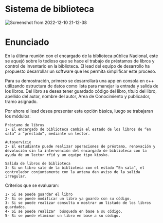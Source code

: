 # Sistema de biblioteca

![Screenshot from 2022-12-10 21-12-38](https://user-images.githubusercontent.com/36754778/206881795-b8cbb211-b320-4c60-84f4-87638f85a34d.png)

# Enunciado

En la última reunión con el encargado de la biblioteca pública Nacional, este se aquejó sobre lo tedioso que se hace el trabajo de préstamos de libros y control de inventario en la biblioteca. El lead del equipo de desarrollo ha propuesto desarrollar un software que les permita simplificar este proceso.

Para su demostración, primero se desarrollará una app en consola en c++ utilizando estructura de datos como lista para manejar la entrada y salida de los libros. Del libro se desea tener guardado código del libro, título del libro, apellido del autor, nombre del autor, Área de Conocimiento y publicador, tramo asignado.

Por ahora el lead desea presentar esta opción básica, luego se trabajaran los módulos:

    Préstamo de libros
    1- El encargado de biblioteca cambia el estado de los libros de “en sala” a “prestado”, mediante un lector.

    Autoservicio
    2- El estudiante puede realizar operaciones de préstamo, renovación y devolución sin la intervención del encargado de biblioteca con la ayuda de un lector rfid y un equipo tipo kiosko.
    
    Salida de libros de biblioteca
    3- Si un libro sale de la biblioteca con el estado “En sala”, el controlador conjuntamente con la antena dan aviso de la salida irregular.
    
Criterios que se evaluaran:

    1- Si se puede guardar el libro
    2- Si se puede modificar un libro ya guardo con su código.
    3- Si se puede realizar consulta o mostrar un listado de los libros guardados.
    4- Si se puede realizar  búsqueda en base a su código.
    5- Si se puede eliminar un libro en base a su código.
